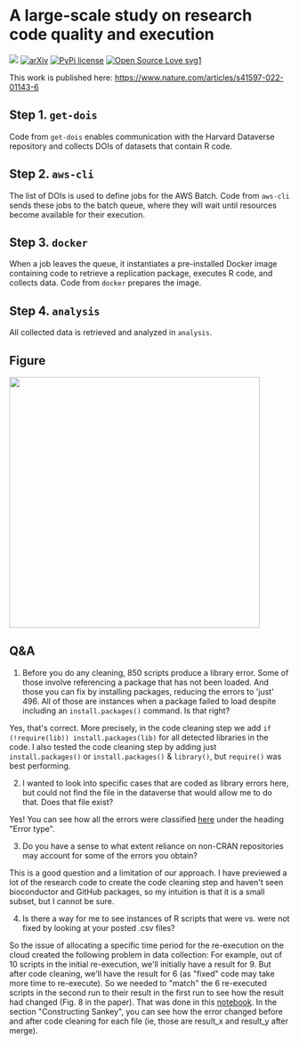# A large-scale study on research code quality and execution

<a href="https://dataverse.harvard.edu/dataset.xhtml?persistentId=doi%3A10.7910%2FDVN%2FUZLXSZ">![](https://img.shields.io/badge/DOI-10.7910%2FDVN%2FUZLXSZ-orange)</a> [![arXiv](https://img.shields.io/badge/arXiv-2103.12793-b31b1b.svg?style=flat)](https://arxiv.org/abs/2103.12793) [![PyPi license](https://badgen.net/pypi/license/pip/)](https://pypi.com/project/pip/) [![Open Source Love svg1](https://badges.frapsoft.com/os/v1/open-source.svg?v=103)](https://github.com/ellerbrock/open-source-badges/) 

This work is published here: https://www.nature.com/articles/s41597-022-01143-6

## Step 1. `get-dois` 

Code from `get-dois` enables communication with the Harvard Dataverse repository and collects DOIs of datasets that contain R code.

## Step 2. `aws-cli` 

The list of DOIs is used to define jobs for the AWS Batch. Code from `aws-cli` sends these jobs to the batch queue, where they will wait until resources become available for their execution.

## Step 3. `docker` 

When a job leaves the queue, it instantiates a pre-installed Docker image containing code to retrieve a replication package, executes R code, and collects data. Code from `docker` prepares the image.

## Step 4. `analysis` 

All collected data is retrieved and analyzed in `analysis`.

## Figure

<img src="https://i.imgur.com/DOBB1LI.jpeg" height="450" />


## Q&A

1. Before you do any cleaning, 850 scripts produce a library error. Some of those involve referencing a package that has not been loaded. And those you can fix by installing packages, reducing the errors to 'just' 496. All of those are instances when a package failed to load despite including an `install.packages()` command. Is that right?

Yes, that's correct. More precisely, in the code cleaning step we add `if (!require(lib)) install.packages(lib)` for all detected libraries in the code.
I also tested the code cleaning step by adding just `install.packages()` or `install.packages()` & `library()`, but `require()` was best performing. 

2. I wanted to look into specific cases that are coded as library errors here, but could not find the file in the dataverse that would allow me to do that. Does that file exist?

Yes! You can see how all the errors were classified [here](https://github.com/atrisovic/dataverse-r-study/blob/master/analysis/02-error_analysis.ipynb) under the heading "Error type". 

3. Do you have a sense to what extent reliance on non-CRAN repositories may account for some of the errors you obtain?

This is a good question and a limitation of our approach. I have previewed a lot of the research code to create the code cleaning step and haven't seen bioconductor and GitHub packages, so my intuition is that it is a small subset, but I cannot be sure.

4. Is there a way for me to see instances of R scripts that were vs. were not fixed by looking at your posted .csv files?

So the issue of allocating a specific time period for the re-execution on the cloud created the following problem in data collection: 
For example, out of 10 scripts in the initial re-execution, we'll initially have a result for 9. But after code cleaning, we'll have the result for 6 (as "fixed" code may take more time to re-execute). So we needed to "match" the 6 re-executed scripts in the second run to their result in the first run to see how the result had changed (Fig. 8 in the paper). That was done in this [notebook](https://github.com/atrisovic/dataverse-r-study/blob/master/analysis/02-error_analysis.ipynb). In the section "Constructing Sankey", you can see how the error changed before and after code cleaning for each file (ie, those are result_x and result_y after merge). 
